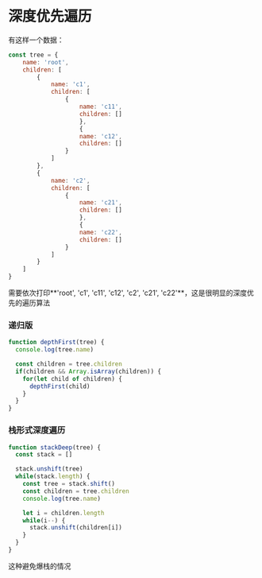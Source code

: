 # 深度优先遍历

有这样一个数据：
```js
const tree = {
	name: 'root',
	children: [
		{
			name: 'c1',
			children: [
				{
					name: 'c11',
					children: []        
					},
					{
					name: 'c12',
					children: []        
				}
			]
		},
		{
			name: 'c2',
			children: [
				{
					name: 'c21',
					children: []        
					},
					{
					name: 'c22',
					children: []        
				}
			]
		}
	]
}
```

需要依次打印**'root', 'c1', 'c11',  'c12', 'c2', 'c21', 'c22'**，这是很明显的深度优先的遍历算法

### 递归版

```js
function depthFirst(tree) {
  console.log(tree.name)

  const children = tree.children
  if(children && Array.isArray(children)) {
    for(let child of children) {
      depthFirst(child)
    }
  }
}
```

### 栈形式深度遍历

```js
function stackDeep(tree) {
  const stack = []

  stack.unshift(tree)
  while(stack.length) {
    const tree = stack.shift()
    const children = tree.children
    console.log(tree.name)

    let i = children.length
    while(i--) {
      stack.unshift(children[i])
    }
  }
}
```

这种避免爆栈的情况